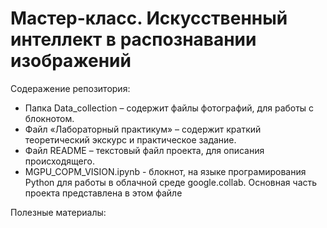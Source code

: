 # Мастер-класс. Искусственный интеллект в распознавании изображений

Содеражение репозитория:
- Папка Data_collection – содержит файлы фотографий, для работы с блокнотом.
- Файл «Лабораторный практикум» – содержит краткий теоретический экскурс и практическое задание.
- Файл README – текстовый файл проекта, для описания происходящего.
- MGPU_COPM_VISION.ipynb - блокнот, на языке програмирования Python для работы в облачной среде google.collab. Основная часть проекта представлена в этом файле

Полезные материалы:




